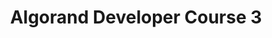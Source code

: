 ---
title: "Algorand Developer Course 3"
description: "Learn all you need to know about accounts on Algorand, what it consists of like keys and addresses, and the wallets and accounts. By the end of this module, you will understand how mnemonics are generated in Algorand accounts, understood the various types of accounts on Algorand, and you will learn how to use goal CLI to create an account and import it into MyAlgo Wallet."
type: "tutorial"
category: "Algorand Protocol Course,Algorand Components,Algorand Wallet"
difficulty: "Intermediate"
summary: "Understanding and creating of accounts on Algorand using goal CLI"
file_path: ""
image: "https://assets-global.website-files.com/5e39e095596498a8b9624af1/5ffca6e3e0d8ad9231cc2af6_Portfolio-course---final.png"
link: "https://drive.google.com/file/d/1hW6KNfR_TwhYhIvHpNWxplTCXlj-bGbp/view"
status: "open"
---